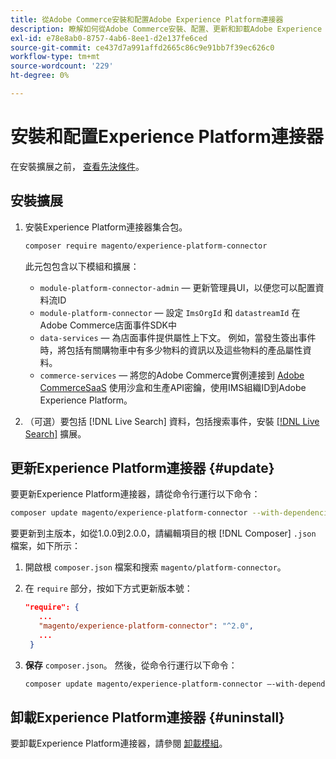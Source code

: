 ```yaml
---
title: 從Adobe Commerce安裝和配置Adobe Experience Platform連接器
description: 瞭解如何從Adobe Commerce安裝、配置、更新和卸載Adobe Experience Platform連接器。
exl-id: e78e8ab0-8757-4ab6-8ee1-d2e137fe6ced
source-git-commit: ce437d7a991affd2665c86c9e91bb7f39ec626c0
workflow-type: tm+mt
source-wordcount: '229'
ht-degree: 0%

---
```


# 安裝和配置Experience Platform連接器

在安裝擴展之前， [查看先決條件](overview.md#prereqs)。

## 安裝擴展

1. 安裝Experience Platform連接器集合包。

   ```bash
   composer require magento/experience-platform-connector
   ```

   此元包包含以下模組和擴展：

   * `module-platform-connector-admin`  — 更新管理員UI，以便您可以配置資料流ID
   * `module-platform-connector`  — 設定 `ImsOrgId` 和 `datastreamId` 在Adobe Commerce店面事件SDK中
   * `data-services`  — 為店面事件提供屬性上下文。 例如，當發生簽出事件時，將包括有關購物車中有多少物料的資訊以及這些物料的產品屬性資料。
   * `commerce-services`  — 將您的Adobe Commerce實例連接到 [Adobe CommerceSaaS](../landing/saas.md) 使用沙盒和生產API密鑰，使用IMS組織ID到Adobe Experience Platform。

1. （可選）要包括 [!DNL Live Search] 資料，包括搜索事件，安裝 [[!DNL Live Search]](../live-search/install.md) 擴展。

## 更新Experience Platform連接器 {#update}

要更新Experience Platform連接器，請從命令行運行以下命令：

```bash
composer update magento/experience-platform-connector --with-dependencies
```

要更新到主版本，如從1.0.0到2.0.0，請編輯項目的根 [!DNL Composer] `.json` 檔案，如下所示：

1. 開啟根 `composer.json` 檔案和搜索 `magento/platform-connector`。

1. 在 `require` 部分，按如下方式更新版本號：

   ```json
   "require": {
      ...
      "magento/experience-platform-connector": "^2.0",
      ...
    }
   ```

1. **保存** `composer.json`。 然後，從命令行運行以下命令：

   ```bash
   composer update magento/experience-platform-connector –-with-dependencies
   ```

## 卸載Experience Platform連接器 {#uninstall}

要卸載Experience Platform連接器，請參閱 [卸載模組](https://devdocs.magento.com/guides/v2.4/install-gde/install/cli/install-cli-uninstall-mods.html)。
